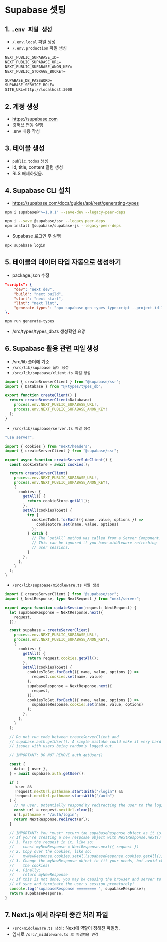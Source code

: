 # Supabase 셋팅

## 1. `.env 파일 생성`

- `/.env.local` 파일 생성
- `/.env.production` 파일 생성

```txt
NEXT_PUBLIC_SUPABASE_ID=
NEXT_PUBLIC_SUPABASE_URL=
NEXT_PUBLIC_SUPABASE_ANON_KEY=
NEXT_PUBLIC_STORAGE_BUCKET=

SUPABASE_DB_PASSWORD=
SUPABASE_SERVICE_ROLE=
SITE_URL=http://localhost:3000
```

## 2. 계정 생성

- https://supabase.com
- 깃허브 연동 실행
- .env 내용 작성

## 3. 테이블 생성

- `public.todos` 생성
- id, title, content 칼럼 생성
- RLS 해제하였음.

## 4. Supabase CLI 설치

- https://supabase.com/docs/guides/api/rest/generating-types

```bash
npm i supabase@">=1.8.1" --save-dev --legacy-peer-deps
```

```bash
npm i --save @supabase/ssr --legacy-peer-deps
npm install @supabase/supabase-js --legacy-peer-deps
```

- Supabase 로그인 후 실행

```bash
npx supabase login
```

## 5. 테이블의 데이터 타입 자동으로 생성하기

- package.json 수정

```json
"scripts": {
    "dev": "next dev",
    "build": "next build",
    "start": "next start",
    "lint": "next lint",
    "generate-types": "npx supabase gen types typescript --project-id 프로젝트아이디 --schema public > src/types/types_db.ts"
},
```

```bash
npm run generate-types
```

- /src/types/types_db.ts 생성확인 요망

## 6. Supabase 활용 관련 파일 생성

- /src/lib 폴더에 기준
- `/src/lib/supabase 폴더 생성`
- `/src/lib/supabase/client.ts 파일 생성`

```ts
import { createBrowserClient } from "@supabase/ssr";
import { Database } from "@/types/types_db";

export function createClient() {
  return createBrowserClient<Database>(
    process.env.NEXT_PUBLIC_SUPABASE_URL!,
    process.env.NEXT_PUBLIC_SUPABASE_ANON_KEY!
  );
}
```

- `/src/lib/supabase/server.ts 파일 생성`

```ts
"use server";

import { cookies } from "next/headers";
import { createServerClient } from "@supabase/ssr";

export async function createServerSideClient() {
  const cookieStore = await cookies();

  return createServerClient(
    process.env.NEXT_PUBLIC_SUPABASE_URL!,
    process.env.NEXT_PUBLIC_SUPABASE_ANON_KEY!,
    {
      cookies: {
        getAll() {
          return cookieStore.getAll();
        },
        setAll(cookiesToSet) {
          try {
            cookiesToSet.forEach(({ name, value, options }) =>
              cookieStore.set(name, value, options)
            );
          } catch {
            // The `setAll` method was called from a Server Component.
            // This can be ignored if you have middleware refreshing
            // user sessions.
          }
        },
      },
    }
  );
}
```

- `/src/lib/supabase/middleware.ts 파일 생성`

```ts
import { createServerClient } from "@supabase/ssr";
import { NextResponse, type NextRequest } from "next/server";

export async function updateSession(request: NextRequest) {
  let supabaseResponse = NextResponse.next({
    request,
  });

  const supabase = createServerClient(
    process.env.NEXT_PUBLIC_SUPABASE_URL!,
    process.env.NEXT_PUBLIC_SUPABASE_ANON_KEY!,
    {
      cookies: {
        getAll() {
          return request.cookies.getAll();
        },
        setAll(cookiesToSet) {
          cookiesToSet.forEach(({ name, value, options }) =>
            request.cookies.set(name, value)
          );
          supabaseResponse = NextResponse.next({
            request,
          });
          cookiesToSet.forEach(({ name, value, options }) =>
            supabaseResponse.cookies.set(name, value, options)
          );
        },
      },
    }
  );

  // Do not run code between createServerClient and
  // supabase.auth.getUser(). A simple mistake could make it very hard to debug
  // issues with users being randomly logged out.

  // IMPORTANT: DO NOT REMOVE auth.getUser()

  const {
    data: { user },
  } = await supabase.auth.getUser();

  if (
    !user &&
    !request.nextUrl.pathname.startsWith("/login") &&
    !request.nextUrl.pathname.startsWith("/auth")
  ) {
    // no user, potentially respond by redirecting the user to the login page
    const url = request.nextUrl.clone();
    url.pathname = "/auth/login";
    return NextResponse.redirect(url);
  }

  // IMPORTANT: You *must* return the supabaseResponse object as it is.
  // If you're creating a new response object with NextResponse.next() make sure to:
  // 1. Pass the request in it, like so:
  //    const myNewResponse = NextResponse.next({ request })
  // 2. Copy over the cookies, like so:
  //    myNewResponse.cookies.setAll(supabaseResponse.cookies.getAll())
  // 3. Change the myNewResponse object to fit your needs, but avoid changing
  //    the cookies!
  // 4. Finally:
  //    return myNewResponse
  // If this is not done, you may be causing the browser and server to go out
  // of sync and terminate the user's session prematurely!
  console.log("supabaseResponse ========= ", supabaseResponse);
  return supabaseResponse;
}
```

## 7. Next.js 에서 라우터 중간 처리 파일

- `/src/middleware.ts 생성` : Next에 역할이 정해진 파일명.
- 임시로 `/src/_middleware.ts 로 파일명을 변경`
